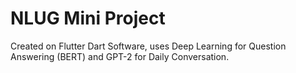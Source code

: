 # NLUG Mini Project

Created on Flutter Dart Software, uses Deep Learning for Question Answering (BERT) and GPT-2 for Daily Conversation.
